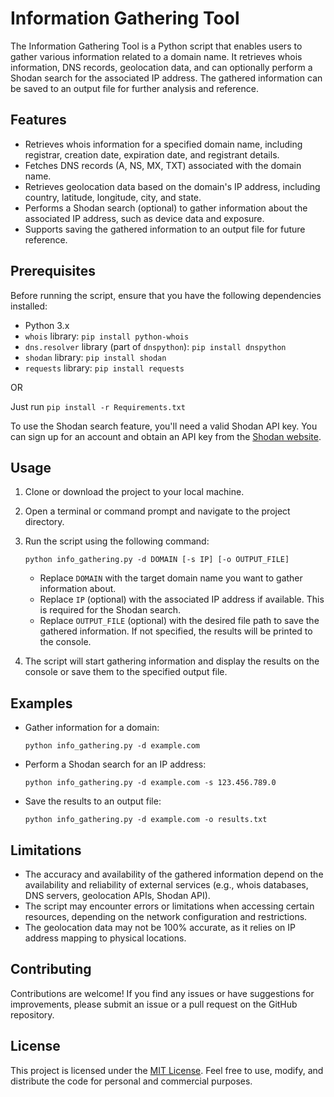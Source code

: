 # Information Gathering Tool

The Information Gathering Tool is a Python script that enables users to gather various information related to a domain name. It retrieves whois information, DNS records, geolocation data, and can optionally perform a Shodan search for the associated IP address. The gathered information can be saved to an output file for further analysis and reference.

## Features

- Retrieves whois information for a specified domain name, including registrar, creation date, expiration date, and registrant details.
- Fetches DNS records (A, NS, MX, TXT) associated with the domain name.
- Retrieves geolocation data based on the domain's IP address, including country, latitude, longitude, city, and state.
- Performs a Shodan search (optional) to gather information about the associated IP address, such as device data and exposure.
- Supports saving the gathered information to an output file for future reference.

## Prerequisites

Before running the script, ensure that you have the following dependencies installed:

- Python 3.x
- `whois` library: `pip install python-whois`
- `dns.resolver` library (part of `dnspython`): `pip install dnspython`
- `shodan` library: `pip install shodan`
- `requests` library: `pip install requests`

OR

Just run `pip install -r Requirements.txt`

To use the Shodan search feature, you'll need a valid Shodan API key. You can sign up for an account and obtain an API key from the [Shodan website](https://shodan.io).

## Usage

1. Clone or download the project to your local machine.
2. Open a terminal or command prompt and navigate to the project directory.
3. Run the script using the following command:

   ```
   python info_gathering.py -d DOMAIN [-s IP] [-o OUTPUT_FILE]
   ```

   - Replace `DOMAIN` with the target domain name you want to gather information about.
   - Replace `IP` (optional) with the associated IP address if available. This is required for the Shodan search.
   - Replace `OUTPUT_FILE` (optional) with the desired file path to save the gathered information. If not specified, the results will be printed to the console.

4. The script will start gathering information and display the results on the console or save them to the specified output file.

## Examples

- Gather information for a domain:

  ```
  python info_gathering.py -d example.com
  ```

- Perform a Shodan search for an IP address:

  ```
  python info_gathering.py -d example.com -s 123.456.789.0
  ```

- Save the results to an output file:

  ```
  python info_gathering.py -d example.com -o results.txt
  ```

## Limitations

- The accuracy and availability of the gathered information depend on the availability and reliability of external services (e.g., whois databases, DNS servers, geolocation APIs, Shodan API).
- The script may encounter errors or limitations when accessing certain resources, depending on the network configuration and restrictions.
- The geolocation data may not be 100% accurate, as it relies on IP address mapping to physical locations.

## Contributing

Contributions are welcome! If you find any issues or have suggestions for improvements, please submit an issue or a pull request on the GitHub repository.

## License

This project is licensed under the [MIT License](LICENSE). Feel free to use, modify, and distribute the code for personal and commercial purposes.
